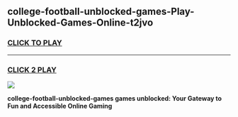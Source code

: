 
## college-football-unblocked-games-Play-Unblocked-Games-Online-t2jvo
<h3>
<a href="https://premium76.site?title=college-football-unblocked-games&ref=25A">CLICK TO PLAY</a></h3>
<hr>

<h3>
<a href="https://premium76.site?title=college-football-unblocked-games&ref=25A">CLICK 2 PLAY</a>
  
</h3>

<a href="https://premium76.site?title=college-football-unblocked-games&ref=25A"><img src="https://clearcache.store/games.png"></a>


**college-football-unblocked-games games unblocked: Your Gateway to Fun and Accessible Online Gaming**
